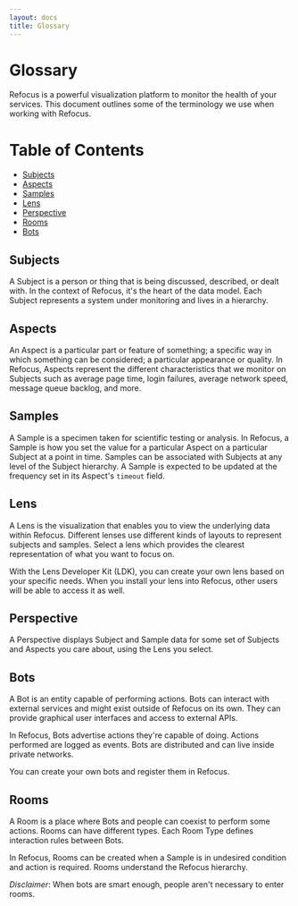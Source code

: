 ```yaml
---
layout: docs
title: Glossary
---
```


# Glossary

Refocus is a powerful visualization platform to monitor the health of your services. This document outlines some of the terminology we use when working with Refocus.

# Table of Contents
   * [Subjects](#subjects)
   * [Aspects](#aspects)
   * [Samples](#samples)
   * [Lens](#lens)
   * [Perspective](#perspective)
   * [Rooms](#rooms)
   * [Bots](#bots)

## Subjects
A Subject is a person or thing that is being discussed, described, or dealt with. In the context of Refocus, it's the heart of the data model. Each Subject represents a system under monitoring and lives in a hierarchy.

## Aspects
An Aspect is a particular part or feature of something; a specific way in which something can be considered; a particular appearance or quality. In Refocus, Aspects represent the different characteristics that we monitor on Subjects such as average page time, login failures, average network speed, message queue backlog, and more.

## Samples
A Sample is a specimen taken for scientific testing or analysis. In Refocus, a Sample is how you set the value for a particular Aspect on a particular Subject at a point in time. Samples can be associated with Subjects at any level of the Subject hierarchy. A Sample is expected to be updated at the frequency set in its Aspect's `timeout` field.

## Lens
A Lens is the visualization that enables you to view the underlying data within Refocus. Different lenses use different kinds of layouts to represent subjects and samples. Select a lens which provides the clearest representation of what you want to focus on.

With the Lens Developer Kit (LDK), you can create your own lens based on your specific needs. When you install your lens into Refocus, other users will be able to access it as well.

## Perspective
A Perspective displays Subject and Sample data for some set of Subjects and Aspects you care about, using the Lens you select.

## Bots
A Bot is an entity capable of performing actions. Bots can interact with external services and might exist outside of Refocus on its own. They can provide graphical user interfaces and access to external APIs.

In Refocus, Bots advertise actions they're capable of doing. Actions performed are logged as events. Bots are distributed and can live inside private networks.

You can create your own bots and register them in Refocus.

## Rooms
A Room is a place where Bots and people can coexist to perform some actions. Rooms can have different types. Each Room Type defines interaction rules between Bots.

In Refocus, Rooms can be created when a Sample is in undesired condition and action is required. Rooms understand the Refocus hierarchy.

*Disclaimer*: When bots are smart enough, people aren't necessary to enter rooms.